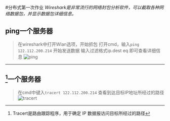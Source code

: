 #分布式第一次作业
*Wireshark是非常流行的网络封包分析软件，可以截取各种网络数据包，并显示数据包详细信息。*
## ping一个服务器
> 在wireshark中打开Wlan选项，开始抓包
> 打开cmd，输入`ping 122.112.200.214` 开始发送数据
> 输入过滤格式ip.dest eq 即可查看详细信息
> ![ping](https://github.com/444knig/DNAP-HOMEWORK-1/blob/master/ping.png)
***
## [^tracert]一个服务器
> 在cmd中键入`tracert 122.112.200.214`
> 查看到达目标IP地址所经过的路径
> ![tracert](https://github.com/444knig/DNAP-HOMEWORK-1/blob/master/tracert.png)

[^tracert]: Tracert是路由跟踪程序，用于确定 IP 数据报访问目标所经过的路径